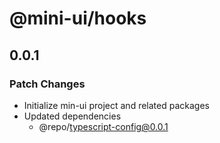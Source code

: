# @mini-ui/hooks

## 0.0.1

### Patch Changes

- Initialize min-ui project and related packages
- Updated dependencies
  - @repo/typescript-config@0.0.1
